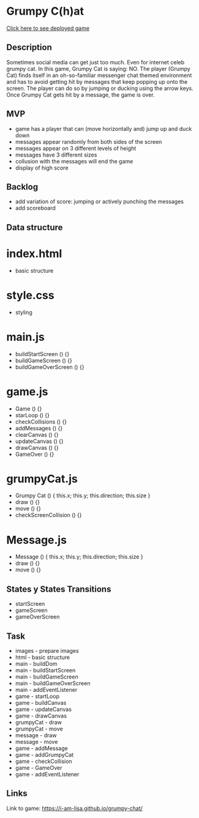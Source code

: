 # Grumpy C(h)at

[Click here to see deployed game](http://github.com)

## Description
Sometimes social media can get just too much. Even for internet celeb grumpy cat. In this game, Grumpy Cat is saying: NO. The player (Grumpy Cat) finds itself in an oh-so-familiar messenger chat themed environment and has to avoid getting hit by messages that keep popping up onto the screen. The player can do so by jumping or ducking using the arrow keys. Once Grumpy Cat gets hit by a message, the game is over.


## MVP
- game has a player that can (move horizontally and) jump up and duck down
- messages appear randomly from both sides of the screen
- messages appear on 3 different levels of height
- messages have 3 different sizes
- collusion with the messages will end the game
- display of high score


## Backlog
- add variation of score: jumping or actively punching the messages
- add scoreboard


## Data structure

# index.html
- basic structure

# style.css
- styling

# main.js

- buildStartScreen () {}
- buildGameScreen () {}
- buildGameOverScreen () {}

# game.js

- Game () {}
- starLoop () {}
- checkCollisions () {}
- addMessages () {}
- clearCanvas () {}
- updateCanvas () {}
- drawCanvas () {}
- GameOver () {}

# grumpyCat.js 

- Grumpy Cat () {
    this.x;
    this.y;
    this.direction;
    this.size
}
- draw () {}
- move () {}
- checkScreenCollision () {}

# Message.js 

- Message () {
    this.x;
    this.y;
    this.direction;
    this.size
}
- draw () {}
- move () {}

## States y States Transitions
- startScreen
- gameScreen
- gameOverScreen


## Task
- images - prepare images
- html - basic structure
- main - buildDom
- main - buildStartScreen
- main - buildGameScreen
- main - buildGameOverScreen
- main - addEventListener
- game - startLoop
- game - buildCanvas
- game - updateCanvas
- game - drawCanvas
- grumpyCat - draw
- grumpyCat - move
- message - draw
- message - move
- game - addMessage
- game - addGrumpyCat
- game - checkCollision
- game - GameOver
- game - addEventListener


## Links
Link to game:
https://i-am-lisa.github.io/grumpy-chat/

